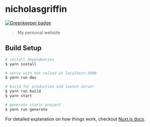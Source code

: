 # nicholasgriffin

[![Greenkeeper badge](https://badges.greenkeeper.io/nicholasgriffintn/NGWebsiteNuxt.svg?token=9db54e10b6c15bd69cd264e97ca2833689f9e9136ee13478cb9709a63472a4f3&ts=1581260778573)](https://greenkeeper.io/)

> My personal website

## Build Setup

``` bash
# install dependencies
$ yarn install

# serve with hot reload at localhost:3000
$ yarn run dev

# build for production and launch server
$ yarn run build
$ yarn start

# generate static project
$ yarn run generate
```

For detailed explanation on how things work, checkout [Nuxt.js docs](https://nuxtjs.org).
